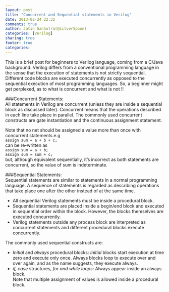 ```yaml
---
layout: post
title: "Concurrent and Sequential statements in Verilog"
date: 2013-02-24 22:32
comments: true
author: Jatin Ganhotra(@silverSpoon)
categories: [Verilog]
sharing: true
footer: true
categories: 
---
```


This is a brief post for beginners to Verilog language, coming from a C/Java background.
Verilog  differs from a conventional programming language in the sense that the execution of statements is not strictly sequential. Different code blocks are executed concurrently as opposed to the sequential execution of most programming languages. So, a beginner might get  perplexed, as to what is concurrent and what is not !!

###Concurrent Statements:  
All statements in Verilog are concurrent (unless they are inside a sequential block as discussed later). Concurrent means that the operations described in each line take place in parallel.
The commonly used concurrent constructs are gate instantiation and the continuous assignment statement.  

Note that no net should be assigned a value more than once with concurrent statements.e.g  
`assign sum = a + b + c;`  
can be re-written as  
`assign sum = a + b;`  
`assign sum = sum + c;`  
but, although equivalent sequentially, it’s incorrect as both statements are concurrent, so the value of sum is indeterminate.


###Sequential Statements:  
Sequential statements are similar to statements in a normal programming language. A sequence of statements is regarded as describing operations that take place one after the other instead of at the same time.

* All sequential Verilog statements must be inside a procedural block. 
* Sequential statements are placed inside a begin/end block and executed in sequential order within the block. However, the blocks themselves are executed concurrently.
* Verilog statements outside any process block are interpreted as concurrent statements and different procedural blocks execute concurrently.

The commonly used sequential constructs are:  
* _Initial_ and _always_ procedural blocks: _Initial_ blocks start execution at time zero and execute only once. Always blocks loop to execute over and over again, and as the name suggests, they execute always.  
* _if, case_ structures, _for and while loops_: Always appear inside an always block.  
Note that multiple assignment of values is allowed inside a procedural block. 
